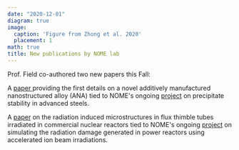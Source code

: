 ```yaml
---
date: "2020-12-01"
diagram: true
image:
  caption: 'Figure from Zhong et al. 2020'
  placement: 1
math: true
title: New publications by NOME lab
---
```


Prof. Field co-authored two new papers this Fall: 

A <a href="../../publication/2020-01-01_zhong2020microstructures">paper </a> providing the first details on a novel additively manufactured nanostructured alloy (ANA) tied to NOME's ongoing <a href="../../project/eca/">project</a> on precipitate stability in advanced steels.  

A <a href="../../publication/2020-01-01_song2020microstructural">paper</a>  on the radiation induced microstructures in flux thimble tubes irradiated in commercial nuclear reactors tied to NOME's ongoing <a href="../../project/rapidsim/">project</a> on simulating the radiation damage generated in power reactors using accelerated ion beam irradiations.

